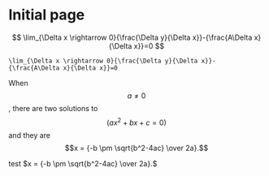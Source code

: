 # Initial page

$$
\lim_{\Delta x \rightarrow 0}{\frac{\Delta y}{\Delta x}}-{\frac{A\Delta x}{\Delta x}}=0
$$

```text
\lim_{\Delta x \rightarrow 0}{\frac{\Delta y}{\Delta x}}-{\frac{A\Delta x}{\Delta x}}=0
```

When $$a \ne 0$$ , there are two solutions to $$(ax^2 + bx + c = 0)$$ and they are $$x = {-b \pm \sqrt{b^2-4ac} \over 2a}.$$

test $x = {-b \pm \sqrt{b^2-4ac} \over 2a}.$

